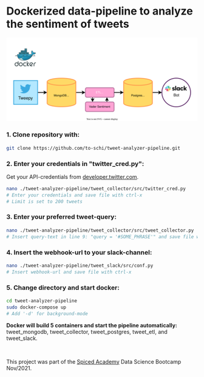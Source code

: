 # Dockerized data-pipeline to analyze the sentiment of tweets
![diagram](./img/tweet_analyzer_pipeline.svg)
### 1. Clone repository with:
```bash
git clone https://github.com/to-schi/tweet-analyzer-pipeline.git
```
### 2. Enter your credentials in "twitter_cred.py":
Get your API-credentials from [developer.twitter.com](https://developer.twitter.com).
```bash
nano ./tweet-analyzer-pipeline/tweet_collector/src/twitter_cred.py
# Enter your credentials and save file with ctrl-x
# Limit is set to 200 tweets
```
### 3. Enter your preferred tweet-query:
```bash
nano ./tweet-analyzer-pipeline/tweet_collector/src/tweet_collector.py
# Insert query-text in line 9: "query = '#SOME_PHRASE'" and save file with ctrl-x
```
### 4. Insert the webhook-url to your slack-channel:
```bash
nano ./tweet-analyzer-pipeline/tweet_slack/src/conf.py
# Insert webhook-url and save file with ctrl-x
```
### 5. Change directory and start docker:
```bash
cd tweet-analyzer-pipeline
sudo docker-compose up
# Add '-d' for background-mode
````

__Docker will build 5 containers and start the pipeline automatically:__
tweet_mongodb, tweet_collector, tweet_postgres, tweet_etl, and tweet_slack.

&nbsp;

This project was part of the [Spiced Academy](https://www.spiced-academy.com) Data Science Bootcamp Nov/2021.